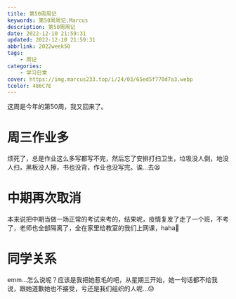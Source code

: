 ```yaml
---
title: 第50周周记
keywords: 第50周周记,Marcus
description: 第50周周记
date: 2022-12-10 21:59:31
updated: 2022-12-10 21:59:31
abbrlink: 2022week50
tags: 
    - 周记
categories: 
    - 学习日常
cover: https://img.marcus233.top/i/24/03/65ed5f770d7a3.webp
tcolor: 486C7E
---
```

这周是今年的第50周，我又回来了。

<!-- more -->

# 周三作业多
烦死了，总是作业这么多写都写不完，然后忘了安排打扫卫生，垃圾没人倒，地没人扫，黑板没人擦，书也没背，作业也没写完。诶...去😫
# 中期再次取消
本来说把中期当做一场正常的考试来考的，结果呢，疫情复发了走了一个班，不考了，老师也全部隔离了，全在家里给教室的我们上网课，haha🥳
# 同学关系
emm...怎么说呢？应该是我把她惹毛的吧，从星期三开始，她一句话都不给我说，跟她道歉她也不接受，亏还是我们组织的人呢...😓